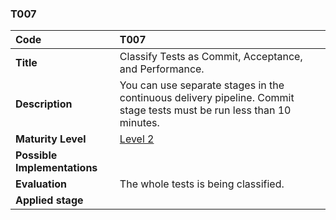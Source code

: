 ### T007

|**Code**           | **T007** |
| :--               | :--      |
|**Title**          | Classify Tests as Commit, Acceptance, and Performance. |
|**Description**    | You can use separate stages in the continuous delivery pipeline. Commit stage tests must be run less than 10 minutes.|
|**Maturity Level** | [Level 2](/LEVELS.html#level-2) |
|**Possible Implementations** | |
|**Evaluation**     | The whole tests is being classified.|
|**Applied stage**  | |
